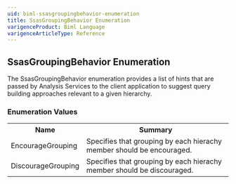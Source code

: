 ```yaml
---
uid: biml-ssasgroupingbehavior-enumeration
title: SsasGroupingBehavior Enumeration
varigenceProduct: Biml Language
varigenceArticleType: Reference
---
```


## SsasGroupingBehavior Enumeration<div class="LanguageSummary"><div class ="SummaryItem">The SsasGroupingBehavior enumeration provides a list of hints that are passed by Analysis Services to the client application to suggest query building approaches relevant to a given hierarchy.</div></div><div class="EnumValueGroup">### Enumeration Values<table id="EnumValue" class="MemberList"><tbody><tr><th class="MemberNameColumnHeader">Name</th><th class="MemberSummaryColumnHeader">Summary</th></tr><tr class="cd0"><td class="MemberName">EncourageGrouping</td><td class="MemberSummary"><div class ="SummaryItem">Specifies that grouping by each hierachy member should be encouraged.</div> </td></tr><tr class="cd1"><td class="MemberName">DiscourageGrouping</td><td class="MemberSummary"><div class ="SummaryItem">Specifies that grouping by each hierachy member should be discouraged.</div> </td></tr></tbody></table></div>